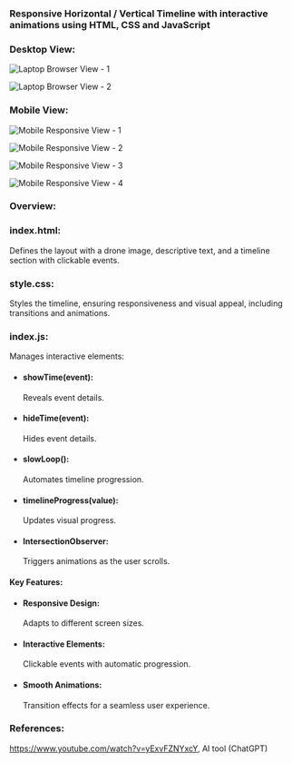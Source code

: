 ### Responsive Horizontal / Vertical Timeline with interactive animations using HTML, CSS and JavaScript

### Desktop View:

![Laptop Browser View - 1](https://github.com/user-attachments/assets/1dfb2870-984f-4116-8215-df1930a8bcb7)

![Laptop Browser View - 2](https://github.com/user-attachments/assets/4ccb1129-70bd-453c-ae77-1778d611cdf7)

### Mobile View:

![Mobile Responsive View - 1](https://github.com/user-attachments/assets/efd8160b-a66b-40ee-9884-18ca9f533141)

![Mobile Responsive View - 2](https://github.com/user-attachments/assets/79997e5c-4253-402b-a052-97df474a6f80)

![Mobile Responsive View - 3](https://github.com/user-attachments/assets/c6f9461e-ecbf-4567-bfa4-884b522cbe3b)

![Mobile Responsive View - 4](https://github.com/user-attachments/assets/09b94a59-c467-4a10-96b7-d21a2d7235fd)

### Overview:

### index.html: 
Defines the layout with a drone image, descriptive text, and a timeline section with clickable events.

### style.css:
Styles the timeline, ensuring responsiveness and visual appeal, including transitions and animations.

### index.js:
Manages interactive elements:
* #### showTime(event):
  Reveals event details.
* #### hideTime(event):
  Hides event details.
* #### slowLoop():
  Automates timeline progression.
* #### timelineProgress(value):
  Updates visual progress.
* #### IntersectionObserver:
  Triggers animations as the user scrolls.

#### Key Features:
* #### Responsive Design:
  Adapts to different screen sizes.
* #### Interactive Elements:
  Clickable events with automatic progression.
* #### Smooth Animations:
  Transition effects for a seamless user experience.

### References: 
https://www.youtube.com/watch?v=yExvFZNYxcY, AI tool (ChatGPT)
